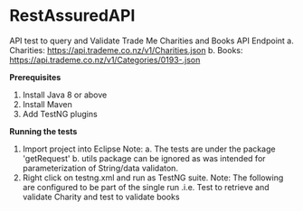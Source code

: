 # RestAssuredAPI
API test to query and Validate Trade Me Charities and Books
API Endpoint
a. Charities: https://api.trademe.co.nz/v1/Charities.json
b. Books: https://api.trademe.co.nz/v1/Categories/0193-.json

**Prerequisites**
1. Install Java 8 or above
2. Install Maven
3. Add TestNG plugins

**Running the tests**
1. Import project into Eclipse
   Note: a. The tests are under the package 'getRequest'
         b. utils package can be ignored as was intended for parameterization of String/data validaton.
3. Right click on testng.xml and run as TestNG suite.
        Note: The following are configured to be part of the single run .i.e. Test to retrieve and validate Charity and test to validate books
              <classes>
                  <class name="getRequest.TC02a_searchValidateCharityPosTest"/>
                  <class name="getRequest.TC02b_searchValidateCharityNegTest"/>   
                  <class name="getRequest.TC03a_ValidateQueryBookPass"/>
                  <class name="getRequest.TC03b_ValidateQueryBookFail"/>
              </classes>
